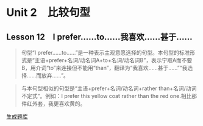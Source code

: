 ﻿ # Unit 2　比较句型
 ## Lesson 12　I prefer……to……我喜欢……甚于……
 
> 句型“I prefer……to……”是一种表示主观意愿选择的句型。本句型的标准形式是“主语+prefer+名词/动名词A+to+名词/动名词B”，表示宁取A而不要B，用介词“to”来连接但不能用“than”，翻译为“我喜欢……甚于……”“我选择……而放弃……”。

> 与本句型相似的句型是“主语+prefer+名词/动名词+rather than+名词/动词不定式”。例如：I prefer this yellow coat rather than the red one.相比那件红外套，我更喜欢黄的。


 [生成题库](./question/f012.json)